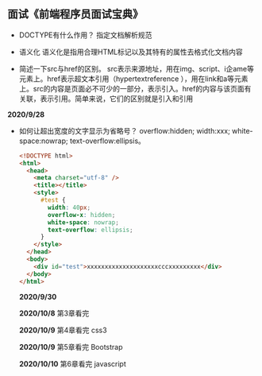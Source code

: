 ## 面试《前端程序员面试宝典》
  
* DOCTYPE有什么作用？
  指定文档解析规范

* 语义化
  语义化是指用合理HTML标记以及其特有的属性去格式化文档内容

* 简述一下src与href的区别。
  src表示来源地址，用在img、script、i企ame等元素上。href表示超文本引用（hypertextreference ），用在link和a等元素上。src的内容是页面必不可少的一部分，表示引入。href的内容与该页面有关联，表示引用。简单来说，它们的区别就是引入和引用

**2020/9/28**

* 如何让超出宽度的文字显示为省略号？
  overflow:hidden; width:xxx; white-space:nowrap; text-overflow:ellipsis。
  ```html
  <!DOCTYPE html>
  <html>
    <head>
      <meta charset="utf-8" />
      <title></title>
      <style>
        #test {
          width: 40px;
          overflow-x: hidden;
          white-space: nowrap;
          text-overflow: ellipsis;
        }
      </style>
    </head>
    <body>
      <div id="test">xxxxxxxxxxxxxxxxxxxxcccxxxxxxxxx</div>		
    </body>
  </html>

  ```
  **2020/9/30**

  **2020/10/8** 第3章看完

  **2020/10/9** 第4章看完 css3

  **2020/10/9** 第5章看完 Bootstrap

  **2020/10/10** 第6章看完 javascript
